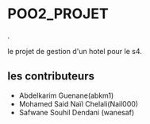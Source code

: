 # POO2_PROJET 
.

le projet de gestion d'un hotel pour le s4.

## les contributeurs 
- Abdelkarim Guenane(abkm1)
- Mohamed Said Naïl Chelali(Nail000)
- Safwane Souhil Dendani (wanesaf)
